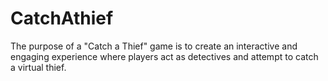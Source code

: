 # CatchAthief
The purpose of a "Catch a Thief" game is to create an interactive and engaging experience where players act as detectives and attempt to catch a virtual thief.
